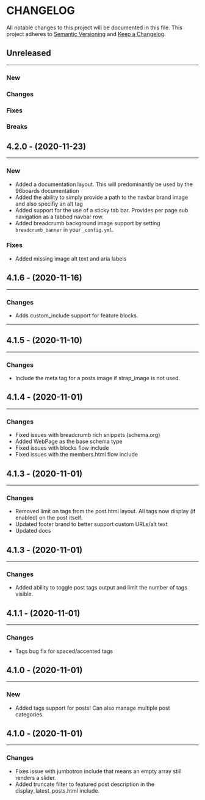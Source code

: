 # CHANGELOG

All notable changes to this project will be documented in this file.
This project adheres to [Semantic Versioning](http://semver.org/) and [Keep a Changelog](http://keepachangelog.com/).



## Unreleased
---

### New

### Changes

### Fixes

### Breaks


## 4.2.0 - (2020-11-23)
---

### New
* Added a documentation layout. This will predominantly be used by the 96boards documentation
* Added the ability to simply provide a path to the navbar brand image and also specifiy an alt tag
* Added support for the use of a sticky tab bar. Provides per page sub navigation as a tabbed navbar row.
* Added breadcrumb background image support by setting `breadcrumb_banner` in your `_config.yml`.


### Fixes
* Added missing image alt text and aria labels


## 4.1.6 - (2020-11-16)
---

### Changes
* Adds custom_include support for feature blocks.


---

## 4.1.5 - (2020-11-10)

---

### Changes

- Include the meta tag for a posts image if strap_image is not used.

## 4.1.4 - (2020-11-01)

---

### Changes

- Fixed issues with breadcrumb rich snippets (schema.org)
- Added WebPage as the base schema type
- Fixed issues with blocks flow include
- Fixed issues with the members.html flow include

## 4.1.3 - (2020-11-01)

---

### Changes

- Removed limit on tags from the post.html layout. All tags now display (if enabled) on the post itself.
- Updated footer brand to better support custom URLs/alt text
- Updated docs

## 4.1.3 - (2020-11-01)

---

### Changes

- Added ability to toggle post tags output and limit the number of tags visible.

## 4.1.1 - (2020-11-01)

---

### Changes

- Tags bug fix for spaced/accented tags

## 4.1.0 - (2020-11-01)

---

### New

- Added tags support for posts! Can also manage multiple post categories.

## 4.1.0 - (2020-11-01)

---

### Changes

- Fixes issue with jumbotron include that means an empty array still renders a slider.
- Added truncate filter to featured post description in the display_latest_posts.html include.
